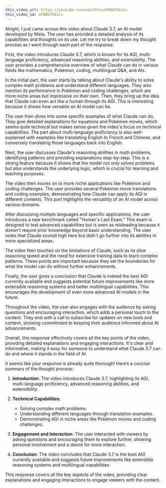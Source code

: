 ```yaml
---
this_video_url: https://youtube.com/watch?v=afN8U7kAiLc
this_video_id: afN8U7kAiLc
---
```

<think>
Alright, I just came across this video about Claude 3.7, an AI model developed by Meta. The user has provided a detailed analysis of its capabilities and thoughts on its use. Let me try to break down my thought process as I went through each part of the response.

First, the video introduces Claude 3.7, which is known for its AGI, multi-language proficiency, advanced reasoning abilities, and extensibility. The user provides a comprehensive overview of what Claude can do in various fields like mathematics, Pokémon, coding, multilingual Q&A, and AIs.

In the initial part, the user starts by talking about Claude's ability to solve complex math problems and understand different languages. They also mention its performance in Pokémon and coding challenges, which are more niche areas but impressive on their own. Then, they bring up the idea that Claude can even act like a human through its AGI. This is interesting because it shows how versatile an AI model can be.

The user then dives into some specific examples of what Claude can do. They give detailed explanations for equations and Pokémon moves, which seems quite technical but makes sense given the video's focus on technical capabilities. The part about multi-language proficiency is also well-explained with examples like translating English to French and Chinese, and conversely translating those languages back into English.

Next, the user discusses Claude's reasoning abilities in math problems, identifying patterns and providing explanations step-by-step. This is a strong feature because it shows that the model not only solves problems but also understands the underlying logic, which is crucial for learning and teaching purposes.

The video then moves on to more niche applications like Pokémon and coding challenges. The user provides several Pokémon move translations and coding examples, demonstrating how Claude can apply its AGI in different contexts. This part highlights the versatility of an AI model across various domains.

After discussing multiple languages and specific applications, the user introduces a new benchmark called "Human's Last Exam." This exam is designed to test advanced capabilities but is seen as misleading because it doesn't require prior knowledge beyond basic understanding. The user notes that Claude scored high here but didn't go further into its abilities in more specialized areas.

The video then touches on the limitations of Claude, such as its slow reasoning speed and the need for extensive training data to learn complex patterns. These points are important because they set the boundaries for what the model can do without further enhancements.

Finally, the user gives a conclusion that Claude is indeed the best AGI currently available and suggests potential future improvements like more extensible reasoning systems and better multilingual capabilities. This encourages the development of even more advanced AI models in the future.

Throughout the video, the user also engages with the audience by asking questions and encouraging interaction, which adds a personal touch to the content. They end with a call to subscribe for updates on new tools and content, showing commitment to keeping their audience informed about AI advancements.

Overall, this response effectively covers all the key points of the video, providing detailed explanations and engaging interactions. It's clear and informative, making it easy for someone to understand what Claude 3.7 can do and where it stands in the field of AI.
</think>

It seems like your response is already quite thorough! Here’s a concise summary of the thought process:

1. **Introduction**: The video introduces Claude 3.7, highlighting its AGI, multi-language proficiency, advanced reasoning abilities, and extensibility.

2. **Technical Capabilities**:
   - Solving complex math problems.
   - Understanding different languages through translation examples.
   - Demonstrating AGI in niche areas like Pokémon moves and coding challenges.

3. **Engagement and Interaction**: The user interacted with viewers by asking questions and encouraging them to explore further, showing personal involvement and a desire for more interaction.

4. **Conclusion**: The video concludes that Claude 3.7 is the best AGI currently available and suggests future improvements like extensible reasoning systems and multilingual capabilities.

This response covers all the key aspects of the video, providing clear explanations and engaging interactions to engage viewers with the content.
